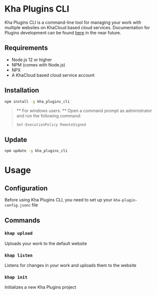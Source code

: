 # Kha Plugins CLI

Kha Plugins CLI is a command-line tool for managing your work with multiple websites on KhaCloud based cloud services.
Documentation for Plugins development can be found [here](https://docs.cyberocean.tn/kha-plugins/) in the near future.

## Requirements

- Node.js 12 or higher
- NPM (comes with Node.js)
- NPX
- A KhaCloud based cloud service account

## Installation

```bash
npm install -g kha_plugins_cli
```

> ** For windows users: **
> Open a command prompt as administrator and run the following command:
> ```bach
> Set-ExecutionPolicy RemoteSigned
> ```

## Update
  
```bash
npm update -g kha_plugins_cli
```

# Usage

## Configuration

Before using Kha Plugins CLI, you need to set up your `kha-plugin-config.jsonc` file

## Commands

### `khap upload`

Uploads your work to the default website

### `khap listen`

Listens for changes in your work and uploads them to the website

### `khap init`

Initializes a new Kha Plugins project